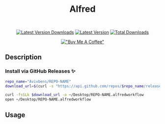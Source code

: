<div align="center">

# Alfred <TODO>

<br>

[![Latest Version Downloads](https://img.shields.io/github/downloads/avivbens/REPO-NAME/latest/total?label=Latest%20Version%20Downloads&color=green)](https://github.com/avivbens/REPO-NAME/releases/latest)
[![Latest Version](https://img.shields.io/github/v/release/avivbens/REPO-NAME?label=Latest%20Version&color=green)](https://github.com/avivbens/REPO-NAME/releases/latest)
[![Total Downloads](https://img.shields.io/github/downloads/avivbens/REPO-NAME/total?label=Total%20Downloads&color=blue)](https://github.com/avivbens/REPO-NAME/releases)

[!["Buy Me A Coffee"](https://www.buymeacoffee.com/assets/img/custom_images/orange_img.png)](https://www.buymeacoffee.com/kcao7snkgx)

</div>

## Description

<!-- TODO -->

### Install via GitHub Releases :sparkles:

```bash
repo_name="Avivbens/REPO-NAME"
download_url=$(curl -s "https://api.github.com/repos/$repo_name/releases/latest" | grep "browser_download_url.*alfredworkflow" | cut -d '"' -f 4)

curl -fsSLk $download_url -o ~/Desktop/REPO-NAME.alfredworkflow
open ~/Desktop/REPO-NAME.alfredworkflow
```

## Usage

<!-- TODO -->
